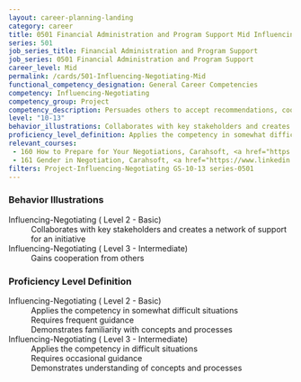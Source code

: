 ```yaml
---
layout: career-planning-landing
category: career
title: 0501 Financial Administration and Program Support Mid Influencing-Negotiating
series: 501
job_series_title: Financial Administration and Program Support
job_series: 0501 Financial Administration and Program Support
career_level: Mid
permalink: /cards/501-Influencing-Negotiating-Mid
functional_competency_designation: General Career Competencies
competency: Influencing-Negotiating
competency_group: Project
competency_description: Persuades others to accept recommendations, cooperate, or change their behavior; works with others towards an agreement; negotiates to find mutually acceptable solutions
level: "10-13"
behavior_illustrations: Collaborates with key stakeholders and creates a network of support for an initiative ? Gains cooperation from others
proficiency_level_definition: Applies the competency in somewhat difficult situations ? Requires frequent guidance ? Demonstrates familiarity with concepts and processes ? Applies the competency in difficult situations ? Requires occasional guidance ? Demonstrates understanding of concepts and processes
relevant_courses: 
 - 160 How to Prepare for Your Negotiations, Carahsoft, <a href="https://www.linkedin.com/learning/how-to-prepare-for-your-negotiations">https://www.linkedin.com/learning/how-to-prepare-for-your-negotiations</a>
 - 161 Gender in Negotiation, Carahsoft, <a href="https://www.linkedin.com/learning/gender-in-negotiation">https://www.linkedin.com/learning/gender-in-negotiation</a>
filters: Project-Influencing-Negotiating GS-10-13 series-0501
---
```


<div class="desktop:grid-col-6 margin-y-205">
  <div class="border-top-05 bg-white padding-2 shadow-5 height-full members-hover border-1px border-gray-30 border-top-orange radius-lg">
    <h3>Behavior Illustrations</h3>
    <dl class="text-base"><dt>Influencing-Negotiating ( Level 2 - Basic)</dt><dd>Collaborates with key stakeholders and creates a network of support for an initiative</dd><dt>Influencing-Negotiating ( Level 3 - Intermediate)</dt><dd>Gains cooperation from others</dd></dl>
  </div>
</div>
<div class="desktop:grid-col-6 margin-y-205">
  <div class="border-top-05 bg-white padding-2 shadow-5 height-full members-hover border-1px border-gray-30 border-top-orange radius-lg">
    <h3>Proficiency Level Definition</h3>
    <dl class="text-base"><dt>Influencing-Negotiating ( Level 2 - Basic)</dt><dd>Applies the competency in somewhat difficult situations </dd><dd> Requires frequent guidance </dd><dd> Demonstrates familiarity with concepts and processes</dd><dt>Influencing-Negotiating ( Level 3 - Intermediate)</dt><dd>Applies the competency in difficult situations </dd><dd> Requires occasional guidance </dd><dd> Demonstrates understanding of concepts and processes</dd></dl>
  </div>
</div>